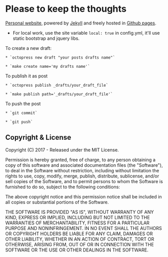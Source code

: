
# Please to keep the thoughts 

[Personal website](sumit.murari.me), powered by [Jekyll](http://jekyllrb.com/) and 
freely hosted in [Github pages](https://pages.github.com/).

* For local work, use the site variable `local: true` in config.yml, it'll use static bootstrap and jquery libs.



To create a new draft:

    * `octopress new draft "your posts drafts name"`
    
    * `make create name='my drafts name'`
    
To publish it as post

    * `octopress publish _drafts/your_draft_file`
    
    * `make publish path='_drafts/your_draft_file'`

To push the post

    * `git commit`
    
    * `git push`


## Copyright & License

Copyright (C) 2017 - Released under the MIT License.

Permission is hereby granted, free of charge, to any person obtaining a copy of this software and associated documentation files (the "Software"), to deal in the Software without restriction, including without limitation the rights to use, copy, modify, merge, publish, distribute, sublicense, and/or sell copies of the Software, and to permit persons to whom the Software is furnished to do so, subject to the following conditions:

The above copyright notice and this permission notice shall be included in all copies or substantial portions of the Software.

THE SOFTWARE IS PROVIDED "AS IS", WITHOUT WARRANTY OF ANY KIND, EXPRESS OR IMPLIED, INCLUDING BUT NOT LIMITED TO THE WARRANTIES OF MERCHANTABILITY, FITNESS FOR A PARTICULAR PURPOSE AND
NONINFRINGEMENT. IN NO EVENT SHALL THE AUTHORS OR COPYRIGHT HOLDERS BE LIABLE FOR ANY CLAIM, DAMAGES OR OTHER LIABILITY, WHETHER IN AN ACTION OF CONTRACT, TORT OR OTHERWISE, ARISING FROM, OUT OF OR IN CONNECTION WITH THE SOFTWARE OR THE USE OR OTHER DEALINGS IN THE SOFTWARE.
